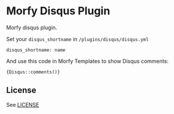 # Morfy Disqus Plugin
Morfy disqus plugin.  

Set your `disqus_shortname` in `/plugins/disqus/disqus.yml`
```
disqus_shortname: name
```

And use this code in Morfy Templates to show Disqus comments:
```
{Disqus::comments()}
```

## License
See [LICENSE](https://github.com/morfy-cms/morfy-plugin-diqus/blob/master/LICENSE)
